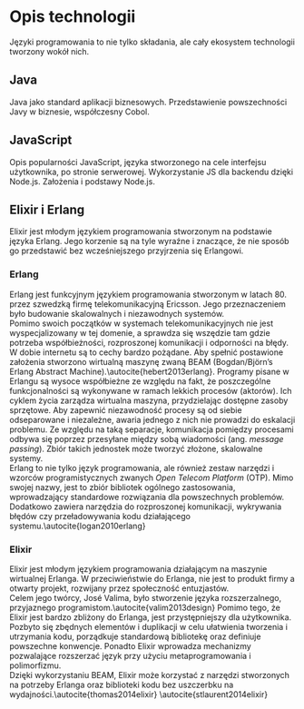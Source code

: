 # Opis technologii

Języki programowania to nie tylko składania, ale cały ekosystem technologii tworzony wokół nich.

## Java

Java jako standard aplikacji biznesowych. Przedstawienie powszechności Javy w biznesie, współczesny Cobol.

## JavaScript

Opis popularności JavaScript, języka stworzonego na cele interfejsu użytkownika, po stronie serwerowej. Wykorzystanie JS dla backendu dzięki Node.js. Założenia i podstawy Node.js.

## Elixir i Erlang

Elixir jest młodym językiem programowania stworzonym na podstawie języka Erlang. Jego korzenie są na tyle wyraźne i znaczące, że nie sposób go przedstawić bez wcześniejszego przyjrzenia się Erlangowi.

### Erlang

Erlang jest funkcyjnym językiem programowania stworzonym w latach 80. przez szwedzką firmę telekomunikacyjną Ericsson. Jego przeznaczeniem było budowanie skalowalnych i niezawodnych systemów.  
Pomimo swoich początków w systemach telekomunikacyjnych nie jest wyspecjalizowany w tej domenie, a sprawdza się wszędzie tam gdzie potrzeba współbieżności, rozproszonej komunikacji i odporności na błędy. W dobie internetu są to cechy bardzo pożądane. Aby spełnić postawione założenia stworzono wirtualną maszynę zwaną BEAM (Bogdan/Björn’s Erlang Abstract Machine).\autocite{hebert2013erlang}. Programy pisane w Erlangu są wysoce współbieżne ze względu na fakt, że poszczególne funkcjonalności są wykonywane w ramach lekkich procesów (aktorów). Ich cyklem życia zarządza wirtualna maszyna, przydzielając dostępne zasoby sprzętowe. Aby zapewnić niezawodność procesy są od siebie odseparowane i niezależne, awaria jednego z nich nie prowadzi do eskalacji problemu. Ze względu na taką separacje, komunikacja pomiędzy procesami odbywa się poprzez przesyłane między sobą wiadomości (ang. *message passing*). Zbiór takich jednostek może tworzyć złożone, skalowalne systemy.  
Erlang to nie tylko język programowania, ale również zestaw narzędzi i wzorców programistycznych zwanych *Open Telecom Platform* (OTP). Mimo swojej nazwy, jest to zbiór bibliotek ogólnego zastosowania, wprowadzający standardowe rozwiązania dla powszechnych problemów. Dodatkowo zawiera narzędzia do rozproszonej komunikacji, wykrywania błędów czy przeładowywania kodu działającego systemu.\autocite{logan2010erlang}

### Elixir

Elixir jest młodym językiem programowania działającym na maszynie wirtualnej Erlanga. W przeciwieństwie do Erlanga, nie jest to produkt firmy a otwarty projekt, rozwijany przez społeczność entuzjastów.  
Celem jego twórcy, José Valima, było stworzenie języka rozszerzalnego, przyjaznego programistom.\autocite{valim2013design} Pomimo tego, że Elixir jest bardzo zbliżony do Erlanga, jest przystępniejszy dla użytkownika. Pozbyto się zbędnych elementów i duplikacji w celu ułatwienia tworzenia i utrzymania kodu, porządkuje standardową bibliotekę oraz definiuje powszechne konwencje. Ponadto Elixir wprowadza mechanizmy pozwalające rozszerzać język przy użyciu metaprogramowania i polimorfizmu.  
Dzięki wykorzystaniu BEAM, Elixir może korzystać z narzędzi stworzonych na potrzeby Erlanga oraz biblioteki kodu bez uszczerbku na wydajności.\autocite{thomas2014elixir} \autocite{stlaurent2014elixir}